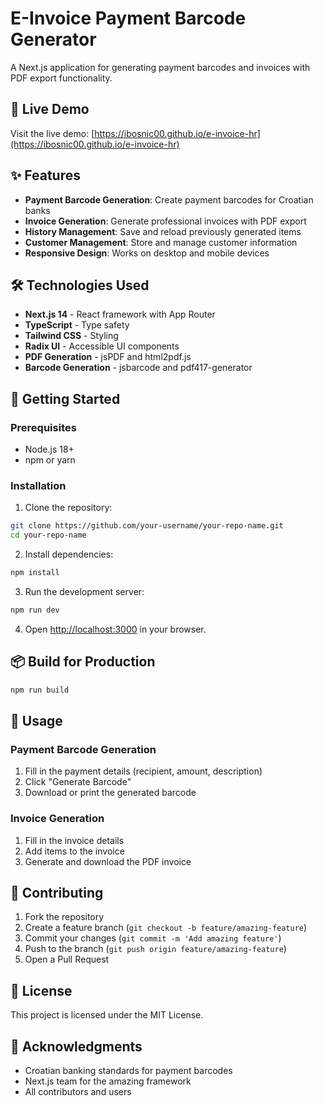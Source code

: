 # E-Invoice Payment Barcode Generator

A Next.js application for generating payment barcodes and invoices with PDF export functionality.

## 🚀 Live Demo

Visit the live demo: [https://ibosnic00.github.io/e-invoice-hr](https://ibosnic00.github.io/e-invoice-hr)

## ✨ Features

- **Payment Barcode Generation**: Create payment barcodes for Croatian banks
- **Invoice Generation**: Generate professional invoices with PDF export
- **History Management**: Save and reload previously generated items
- **Customer Management**: Store and manage customer information
- **Responsive Design**: Works on desktop and mobile devices

## 🛠️ Technologies Used

- **Next.js 14** - React framework with App Router
- **TypeScript** - Type safety
- **Tailwind CSS** - Styling
- **Radix UI** - Accessible UI components
- **PDF Generation** - jsPDF and html2pdf.js
- **Barcode Generation** - jsbarcode and pdf417-generator

## 🚀 Getting Started

### Prerequisites

- Node.js 18+ 
- npm or yarn

### Installation

1. Clone the repository:
```bash
git clone https://github.com/your-username/your-repo-name.git
cd your-repo-name
```

2. Install dependencies:
```bash
npm install
```

3. Run the development server:
```bash
npm run dev
```

4. Open [http://localhost:3000](http://localhost:3000) in your browser.

## 📦 Build for Production

```bash
npm run build
```

## 🎯 Usage

### Payment Barcode Generation
1. Fill in the payment details (recipient, amount, description)
2. Click "Generate Barcode"
3. Download or print the generated barcode

### Invoice Generation
1. Fill in the invoice details
2. Add items to the invoice
3. Generate and download the PDF invoice

## 🤝 Contributing

1. Fork the repository
2. Create a feature branch (`git checkout -b feature/amazing-feature`)
3. Commit your changes (`git commit -m 'Add amazing feature'`)
4. Push to the branch (`git push origin feature/amazing-feature`)
5. Open a Pull Request

## 📄 License

This project is licensed under the MIT License.

## 🙏 Acknowledgments

- Croatian banking standards for payment barcodes
- Next.js team for the amazing framework
- All contributors and users
